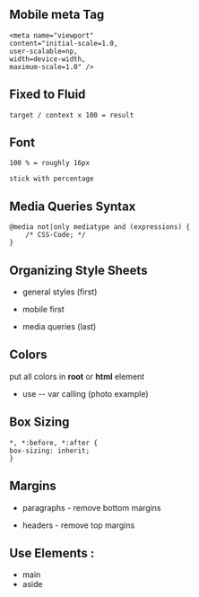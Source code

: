 Mobile meta Tag
----
    
    <meta name="viewport"
    content="initial-scale=1.0,
    user-scalable=np,
    width=device-width,
    maximum-scale=1.0" />
    

Fixed to Fluid
---
    target / context x 100 = result
    
Font
---
    100 % = roughly 16px
    
    stick with percentage 
    
Media Queries Syntax
---

    @media not|only mediatype and (expressions) {
        /* CSS-Code; */
    }
    

Organizing Style Sheets
---
- general styles (first)

- mobile first

- media queries (last)

Colors
---
put all colors in **root** or **html** element

- use -- var calling (photo example)



Box Sizing 
---

    *, *:before, *:after {
    box-sizing: inherit;
    }
    
    
    
 Margins
 --- 
 
 - paragraphs - remove bottom margins 
 
 - headers - remove top margins


Use Elements : 
---

- main 
- aside